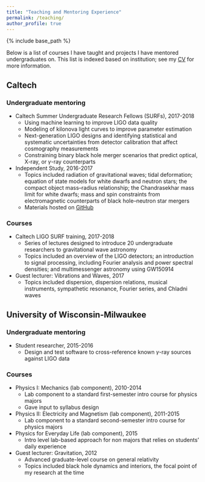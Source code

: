 ```yaml
---
title: "Teaching and Mentoring Experience"
permalink: /teaching/
author_profile: true
---
```


{% include base_path %}

Below is a list of courses I have taught and projects I have mentored undergraduates on. This list is indexed based on institution; see my [CV](http://alurban.github.io/cv/) for more information.

## Caltech

### Undergraduate mentoring

* Caltech Summer Undergraduate Research Fellows (SURFs), 2017-2018
  * Using machine learning to improve LIGO data quality
  * Modeling of kilonova light curves to improve parameter estimation
  * Next-generation LIGO designs and identifying statistical and systematic uncertainties from detector calibration that affect cosmography measurements
  * Constraining binary black hole merger scenarios that predict optical, X-ray, or *γ*-ray counterparts
* Independent Study, 2016-2017
  * Topics included radiation of gravitational waves; tidal deformation; equation of state models for white dwarfs and neutron stars; the compact object mass–radius relationship; the Chandrasekhar mass limit for white dwarfs; mass and spin constraints from electromagnetic counterparts of black hole–neutron star mergers
  * Materials hosted on [GitHub](http://github.com/alurban/mentoring)

### Courses

* Caltech LIGO SURF training, 2017-2018
  * Series of lectures designed to introduce 20 undergraduate researchers to gravitational wave astronomy
  * Topics included an overview of the LIGO detectors; an introduction to signal processing, including Fourier analysis and power spectral densities; and multimessenger astronomy using GW150914
* Guest lecturer: Vibrations and Waves, 2017
  * Topics included dispersion, dispersion relations, musical instruments, sympathetic resonance, Fourier series, and Chladni waves

## University of Wisconsin-Milwaukee

### Undergraduate mentoring

* Student researcher, 2015-2016
  * Design and test software to cross-reference known *γ*-ray sources against LIGO data

### Courses

* Physics I: Mechanics (lab component), 2010-2014
  * Lab component to a standard first-semester intro course for physics majors
  * Gave input to syllabus design
* Physics II: Electricity and Magnetism (lab component), 2011-2015
  * Lab component to a standard second-semester intro course for physics majors
* Physics for Everyday Life (lab component), 2015
  * Intro level lab-based approach for non majors that relies on students’ daily experience
* Guest lecturer: Gravitation, 2012
  * Advanced graduate-level course on general relativity
  * Topics included black hole dynamics and interiors, the focal point of my research at the time
